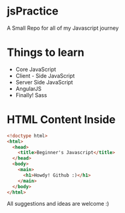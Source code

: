 # jsPractice
A Small Repo for all of my Javascript journey
# Things to learn
- Core JavaScript
- Client - Side JavaScript
- Server Side JavaScript
- AngularJS
- Finally! Sass

# HTML Content Inside
```html
<!doctype html>
<html>
  <head>
    <title>Beginner's Javascript</title>
  </head>
  <body>
    <main>
      <h1>Howdy! Github :)</h1>
    </main>
  </body>
</html>
```
All suggestions and ideas are welcome :)
